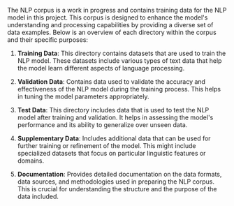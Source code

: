 The NLP corpus is a work in progress and contains training data for the NLP model in this project. This corpus is designed to enhance the model's understanding and processing capabilities by providing a diverse set of data examples. Below is an overview of each directory within the corpus and their specific purposes:

1. **Training Data**: This directory contains datasets that are used to train the NLP model. These datasets include various types of text data that help the model learn different aspects of language processing.

2. **Validation Data**: Contains data used to validate the accuracy and effectiveness of the NLP model during the training process. This helps in tuning the model parameters appropriately.

3. **Test Data**: This directory includes data that is used to test the NLP model after training and validation. It helps in assessing the model's performance and its ability to generalize over unseen data.

4. **Supplementary Data**: Includes additional data that can be used for further training or refinement of the model. This might include specialized datasets that focus on particular linguistic features or domains.

5. **Documentation**: Provides detailed documentation on the data formats, data sources, and methodologies used in preparing the NLP corpus. This is crucial for understanding the structure and the purpose of the data included.

